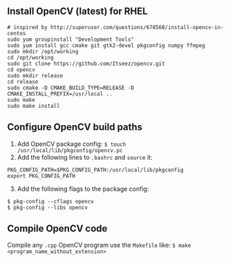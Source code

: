 ## Install OpenCV (latest) for RHEL
```Shell
# inspired by http://superuser.com/questions/678568/install-opencv-in-centos
sudo yum groupinstall "Development Tools"
sudo yum install gcc cmake git gtk2-devel pkgconfig numpy ffmpeg
sudo mkdir /opt/working
cd /opt/working
sudo git clone https://github.com/Itseez/opencv.git
cd opencv
sudo mkdir release
cd release
sudo cmake -D CMAKE_BUILD_TYPE=RELEASE -D CMAKE_INSTALL_PREFIX=/usr/local ..
sudo make
sudo make install
```

## Configure OpenCV build paths
1. Add OpenCV package config: `$ touch /usr/local/lib/pkgconfig/opencv.pc`
2. Add the following lines to `.bashrc` and `source` it: 
```
PKG_CONFIG_PATH=$PKG_CONFIG_PATH:/usr/local/lib/pkgconfig
export PKG_CONFIG_PATH
```
3. Add the following flags to the package config:
```Shell
$ pkg-config --cflags opencv
$ pkg-config --libs opencv
```

## Compile OpenCV code
Compile any `.cpp` OpenCV program use the `Makefile` like:
`$ make <program_name_without_extension>`

